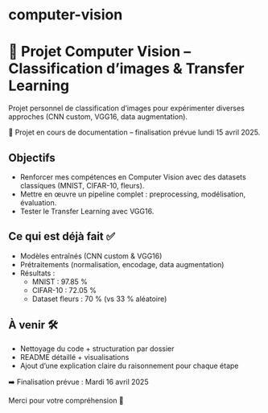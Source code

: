 # computer-vision
# 📸 Projet Computer Vision – Classification d’images & Transfer Learning

Projet personnel de classification d’images pour expérimenter diverses approches (CNN custom, VGG16, data augmentation).

🚧 Projet en cours de documentation – finalisation prévue lundi 15 avril 2025.

## Objectifs
- Renforcer mes compétences en Computer Vision avec des datasets classiques (MNIST, CIFAR-10, fleurs).
- Mettre en œuvre un pipeline complet : preprocessing, modélisation, évaluation.
- Tester le Transfer Learning avec VGG16.

## Ce qui est déjà fait ✅
- Modèles entraînés (CNN custom & VGG16)
- Prétraitements (normalisation, encodage, data augmentation)
- Résultats :  
  - MNIST : 97.85 %  
  - CIFAR-10 : 72.05 %  
  - Dataset fleurs : 70 % (vs 33 % aléatoire)

## À venir 🛠
- Nettoyage du code + structuration par dossier
- README détaillé + visualisations
- Ajout d’une explication claire du raisonnement pour chaque étape

➡️ Finalisation prévue : Mardi 16 avril 2025

Merci pour votre compréhension 🙏
